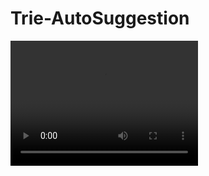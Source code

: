 # Trie-AutoSuggestion
<video width="300" height="200" autoplay="autoplay">
<source src="GithubTrie.wmv" type="video/wmv"/>
</video>
